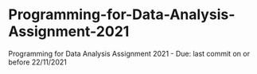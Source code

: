# Programming-for-Data-Analysis-Assignment-2021
Programming for Data Analysis Assignment 2021 - Due: last commit on or before 22/11/2021
